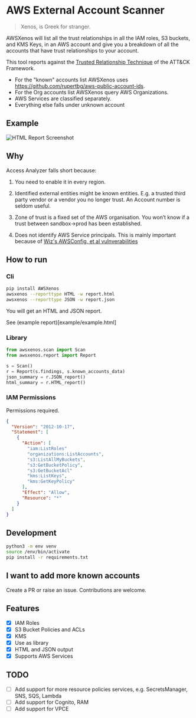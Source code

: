 # AWS External Account Scanner

> Xenos, is Greek for stranger.

AWSXenos will list all the trust relationships in all the IAM roles, S3 buckets, and KMS Keys, in an AWS account and give you a breakdown of all the accounts that have trust relationships to your account.

This tool reports against the [Trusted Relationship Technique](https://attack.mitre.org/techniques/T1199/) of the ATT&CK Framework. 

* For the "known" accounts list AWSXenos uses https://github.com/rupertbg/aws-public-account-ids.
* For the Org accounts list AWSXenos query AWS Organizations.
* AWS Services are classified separately.
* Everything else falls under unknown account

## Example
![HTML Report Screenshot](screenshots/report.png)

## Why

Access Analyzer falls short because:

1. You need to enable it in every region. 

2. Identified external entities might be known entities. E.g. a trusted third party vendor or a vendor you no longer trust. An Account number is seldom useful. 

3. Zone of trust is a fixed set of the AWS organisation. You won’t know if a trust between sandbox->prod has been established. 

4. Does not identify AWS Service principals. This is mainly important because of [Wiz's AWSConfig, et al vulnverabilities](http://i.blackhat.com/USA21/Wednesday-Handouts/us-21-Breaking-The-Isolation-Cross-Account-AWS-Vulnerabilities.pdf)


## How to run

### Cli
```sh
pip install AWSXenos
awsxenos --reporttype HTML -w report.html
awsxenos --reporttype JSON -w report.json
```
You will get an HTML and JSON report.

See (example report)[example/example.html]

### Library

```python
from awsxenos.scan import Scan
from awsxenos.report import Report

s = Scan()
r = Report(s.findings, s.known_accounts_data)
json_summary = r.JSON_report()
html_summary = r.HTML_report()
```

### IAM Permissions

Permissions required.

```json
{
  "Version": "2012-10-17",
  "Statement": [
    {
      "Action": [
        "iam:ListRoles"
        "organizations:ListAccounts",
        "s3:ListAllMyBuckets",
        "s3:GetBucketPolicy",
        "s3:GetBucketAcl"
        "kms:ListKeys",
        "kms:GetKeyPolicy"
      ],
      "Effect": "Allow",
      "Resource": "*"
    }
  ]
}
```

## Development

```sh
python3 -m env venv
source /env/bin/activate
pip install -r requirements.txt
```
## I want to add more known accounts
Create a PR or raise an issue. Contributions are welcome.

## Features
- [x] IAM Roles
- [x] S3 Bucket Policies and ACLs
- [x] KMS
- [x] Use as library
- [x] HTML and JSON output 
- [x] Supports AWS Services

## TODO
- [ ] Add support for more resource policies services, e.g. SecretsManager, SNS, SQS, Lambda
- [ ] Add support for Cognito, RAM
- [ ] Add support for VPCE